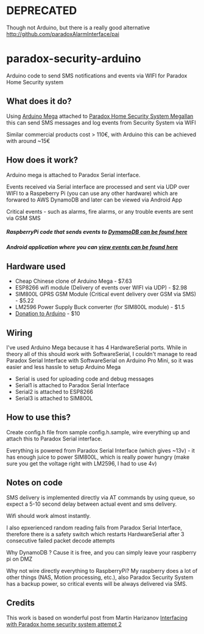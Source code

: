 # DEPRECATED
Though not Arduino, but there is a really good alternative http://github.com/paradoxAlarmInterface/pai

# paradox-security-arduino
Arduino code to send SMS notifications and events via WIFI for Paradox Home Security system


## What does it do?
Using [Arduino Mega](https://www.arduino.cc/en/Main/ArduinoBoardMega2560) attached to [Paradox Home Security System Megallan](http://www.paradox.com/Products/default.asp?CATID=4) this can send SMS messages and log events from Security System via WIFI

Similar commercial products cost > 110€, with Arduino this can be achieved with around ~15€

## How does it work?
Arduino mega is attached to Paradox Serial interface. 

Events received via Serial interface are processed and sent via UDP over WIFI to a Raspeberry Pi (you can use any other hardware) which are forwared to AWS DynamoDB and later can be viewed via Android App

Critical events - such as alarms, fire alarms, or any trouble events are sent via GSM SMS

##### RaspberryPi code that sends events to [DymamoDB can be found here](https://github.com/gytisgreitai/paradox-security-service)
##### Android application where you can [view events can be found here](https://github.com/gytisgreitai/paradox-mobile)

## Hardware used
* Cheap Chinese clone of Arduino Mega - $7.63
* ESP8266 wifi module (Delivery of events over WIFI via UDP) - $2.98
* SIM800L GPRS GSM Module (Critical event delivery over GSM via SMS) - $5.22
* LM2596 Power Supply Buck converter (for SIM800L module) - $1.5
* [Donation to Arduino](https://www.arduino.cc/en/main/donate) - $10

## Wiring
I've used Arduino Mega because it has 4 HardwareSerial ports. While in theory all of this should work with SoftwareSerial, I couldn't manage to read Paradox Serial Interface with SoftwareSerial on Arduino Pro Mini, so it was easier and less hassle to setup Arduino Mega

* Serial is used for uploading code and debug messages
* Serial1 is attached to Paradox Serial Interface
* Serial2 is attached to ESP8266
* Serial3 is attached to SIM800L

## How to use this?
Create config.h file from sample config.h.sample, wire everything up and attach this to Paradox Serial interface.

Everything is powered from Paradox Serial Interface (which gives ~13v) - it has enough juice to power SIM800L, which is really power hungry (make sure you get the voltage right with LM2596, I had to use 4v)

## Notes on code
SMS delivery is implemented directly via AT commands by using queue, so expect a 5-10 second delay between actual event and sms delivery.

Wifi should work almost instantly.

I also epxerienced random reading fails from Paradox Serial Interface, therefore there is a safety switch which restarts HardwareSerial after 3 consecutive failed packet decode attempts

Why DynamoDB ? Cause it is free, and you can simply leave your raspberry pi on DMZ

Why not wire directly everything to RaspberryPi? My raspberry does a lot of other things (NAS, Motion processing, etc.), also Paradox Security System has a backup power, so critical events will be always delivered via SMS.

## Credits
This work is based on wonderful post from Martin Harizanov [Interfacing with Paradox home security system attempt 2](https://harizanov.com/2014/07/interfacing-with-paradox-home-security-system-attempt-2/)


